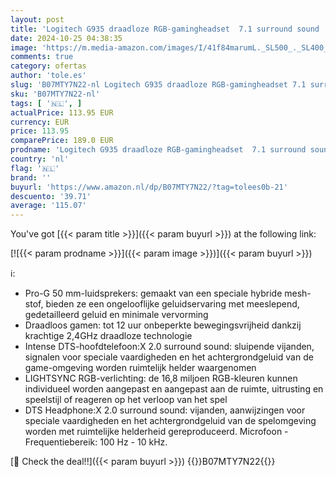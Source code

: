 ```yaml
---
layout: post
title: 'Logitech G935 draadloze RGB-gamingheadset  7.1 surround sound  DTS X 2.0  50 mm Pro-G-drivers  2 4 GHz  rockermicrofoon  pc/Mac/PS4/Nintendo Switch  zwart'
date: 2024-10-25 04:38:35
image: 'https://m.media-amazon.com/images/I/41f84marumL._SL500_._SL400_.jpg'
comments: true
category: ofertas
author: 'tole.es'
slug: 'B07MTY7N22-nl Logitech G935 draadloze RGB-gamingheadset 7.1 surround...'
sku: 'B07MTY7N22-nl'
tags: [ '🇳🇱', ]
actualPrice: 113.95 EUR
currency: EUR
price: 113.95
comparePrice: 189.0 EUR
prodname: 'Logitech G935 draadloze RGB-gamingheadset  7.1 surround sound  DTS X 2.0  50 mm Pro-G-drivers  2 4 GHz  rockermicrofoon  pc/Mac/PS4/Nintendo Switch  zwart'
country: 'nl'
flag: '🇳🇱'
brand: ''
buyurl: 'https://www.amazon.nl/dp/B07MTY7N22/?tag=tolees0b-21'
descuento: '39.71'
average: '115.07'
---
```


You've got [{{< param title >}}]({{< param buyurl >}}) at the following link:

[![{{< param prodname >}}]({{< param image >}})]({{< param buyurl >}})

ℹ️:

- Pro-G 50 mm-luidsprekers: gemaakt van een speciale hybride mesh-stof, bieden ze een ongelooflijke geluidservaring met meeslepend, gedetailleerd geluid en minimale vervorming
- Draadloos gamen: tot 12 uur onbeperkte bewegingsvrijheid dankzij krachtige 2,4GHz draadloze technologie
- Intense DTS-hoofdtelefoon:X 2.0 surround sound: sluipende vijanden, signalen voor speciale vaardigheden en het achtergrondgeluid van de game-omgeving worden ruimtelijk helder waargenomen
- LIGHTSYNC RGB-verlichting: de 16,8 miljoen RGB-kleuren kunnen individueel worden aangepast en aangepast aan de ruimte, uitrusting en speelstijl of reageren op het verloop van het spel
- DTS Headphone:X 2.0 surround sound: vijanden, aanwijzingen voor speciale vaardigheden en het achtergrondgeluid van de spelomgeving worden met ruimtelijke helderheid gereproduceerd. Microfoon - Frequentiebereik: 100 Hz - 10 kHz.

[🛒 Check the deal!!]({{< param buyurl >}})
{{<world>}}B07MTY7N22{{</world>}}
